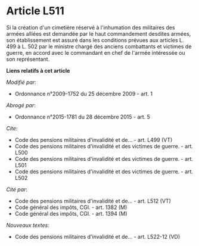 # Article L511

Si la création d'un cimetière réservé à l'inhumation des militaires des armées alliées est demandée par le haut commandement
desdites armées, son établissement est assuré dans les conditions prévues aux articles L. 499 à L. 502 par le
ministre chargé des anciens combattants et victimes de guerre, en accord avec le commandant en chef de l'armée intéressée ou
son représentant.

**Liens relatifs à cet article**

_Modifié par_:

  - Ordonnance n°2009-1752 du 25 décembre 2009 - art. 1

_Abrogé par_:

  - Ordonnance n°2015-1781 du 28 décembre 2015 - art. 5

_Cite_:

  - Code des pensions militaires d'invalidité et de... - art. L499 (VT)
  - Code des pensions militaires d'invalidité et des victimes de guerre. - art. L500
  - Code des pensions militaires d'invalidité et des victimes de guerre. - art. L501
  - Code des pensions militaires d'invalidité et des victimes de guerre. - art. L502

_Cité par_:

  - Code des pensions militaires d'invalidité et de... - art. L512 (VT)
  - Code général des impôts, CGI. - art. 1382 (M)
  - Code général des impôts, CGI. - art. 1394 (M)

_Nouveaux textes_:

  - Code des pensions militaires d'invalidité et de... - art. L522-12 (VD)

